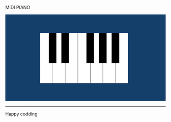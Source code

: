 

MIDI PIANO

![Alt text](<Screenshot 2024-01-07 130135.png>)

------------------------------
Happy codding